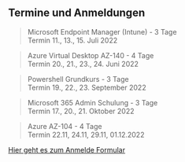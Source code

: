## Termine und Anmeldungen

> Microsoft Endpoint Manager (Intune) - 3 Tage  
> Termin 11., 13., 15. Juli 2022  

> Azure Virtual Desktop AZ-140 - 4 Tage  
> Termin 20., 21., 23., 24. Juni 2022  

> Powershell Grundkurs - 3 Tage  
> Termin 19., 22., 23. September 2022

> Microsoft 365 Admin Schulung - 3 Tage  
> Termin 17., 20., 21. Oktober 2022

> Azure AZ-104 - 4 Tage  
> Termin 22.11, 24.11, 29.11, 01.12.2022 

[Hier geht es zum Anmelde Formular](https://forms.office.com/r/XQLbAT43gf)
